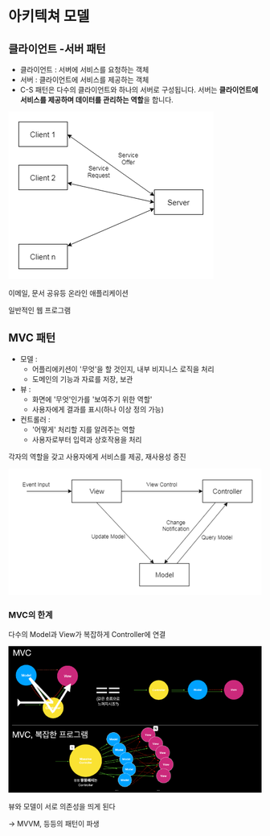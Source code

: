 # 아키텍쳐 모델

## 클라이언트 -서버 패턴

- 클라이언트 : 서버에 서비스를 요청하는 객체
- 서버 : 클라이언트에 서비스를 제공하는 객체
- C-S 패턴은 다수의 클라이언트와 하나의 서버로 구성됩니다. 서버는 **클라이언트에 서비스를 제공하며 데이터를 관리하는 역할**을 합니다.

![Untitled](image/model.png)

이메일, 문서 공유등 온라인 애플리케이션

일반적인 웹 프로그램

## MVC 패턴

- 모델 :
    - 어플리에키션이 '무엇'을 할 것인지, 내부 비지니스 로직을 처리
    - 도메인의 기능과 자료를 저장, 보관
- 뷰 :
    - 화면에 '무엇'인가를 '보여주기 위한 역할'
    - 사용자에게 결과를 표시(하나 이상 정의 가능)
- 컨트롤러 :
    - '어떻게' 처리할 지를 알려주는 역할
    - 사용자로부터 입력과 상호작용을 처리

각자의 역할을 갖고 사용자에게 서비스를 제공, 재사용성 증진

![Untitled](image/model1.png)

### MVC의 한계

다수의 Model과 View가 복잡하게 Controller에 연결

![Untitled](image/model2.png)

뷰와 모델이 서로 의존성을 띄게 된다

→ MVVM, 등등의 패턴이 파생